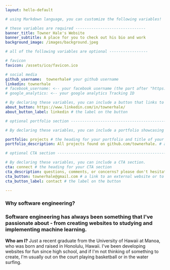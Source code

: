 ```yaml
---
layout: hello-default

# using Markdown language, you can customize the following variables!

# these variables are required -------------------------------
banner_title: Towner Hale's Website
banner_subtitle: A place for you to check out his bio and work 
background_image: /images/background.jpeg

# all of the following variables are optional -----------------

# favicon
favicon: /assets/ico/favicon.ico

# social media
github_username:  townerhale# your github username
linkedin: townerhale
# facebook_username: <-- your facebook username (the part after "https://www.facebook.com/...")
# google_analytics: <-- your google analytics Tracking ID

# By declaring these variables, you can include a button that links to an external website or to media.
about_button: https://www.linkedin.com/in/townerhale/
about_button_label: linkedin # the label on the button

# optional portfolio section ------------------------------------------

# By declaring these variables, you can include a portfolio showcasing your work and organize your portfolio's items into a custom layout, all without adding any CSS. In addition, you must 1) create an HTML file in the_includes folder for each project with the text you'd like to display, and 2) create a YAML file in the _data folder describing the order in which each project should be shown and categorized. See `/includes/example.html` and `/_data/work.yml` for examples.

portfolio: projects # the heading for your portfolio and title of your YAML file
portfolio_description: All projects found on github.com/townerhale. # a description to be desplayed below the heading and above the content

# optional CTA section --------------------------------------------------

# By declaring these variables, you can include a CTA section.
cta: connect # the heading for your CTA section
cta_description: questions, comments, or concerns? please don't hesitate to reach out. # a description to be desplayed below the heading and above the content
cta_button: townerhale@gmail.com # a link to an external website or to media
cta_button_label: contact # the label on the button

---			
```

[//]: # (write a bit about yourself here)
### Why **software engineering**?  

### **Software engineering** has always been something that I've passionate about - from creating websites to studying and implementing machine learning. 
  
**Who am I?** Just a recent graduate from the University of Hawaii at Manoa, who was born and raised in Honolulu, Hawaii. I've been developing websites for fun since high school, and if I'm not thinking of something to create, I'm usually out on the court playing basketball or in the water surfing. 
  
